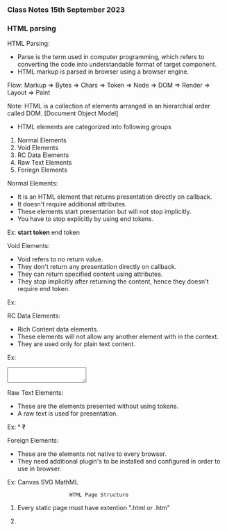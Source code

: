 ### Class Notes 15th September 2023

### HTML parsing

HTML Parsing:
- Parse is the term used in computer programming, which refers to converting the code into understandable format of target component.
- HTML markup is parsed in browser using a browser engine.

Flow:
  Markup => Bytes => Chars => Token => Node => DOM => Render => Layout => Paint

Note: HTML is a collection of elements arranged in an hierarchial order called DOM.
      [Document Object Model]

- HTML elements are categorized into following groups

1. Normal Elements
2. Void Elements
3. RC Data Elements
4. Raw Text Elements
5. Foriegn Elements

Normal Elements:
- It is an HTML element that returns presentation directly on callback.
- It doesn't require additional attributes.
- These elements start presentation but will not stop implicitly.
- You have to stop explicitly by using end tokens.

Ex:
    <b>      start token
    </b>        end token

Void Elements:
- Void refers to no return value.
- They don't return any presentation directly on callback.
- They can return specified  content using attributes.
- They stop implicitly after returning the content, hence they doesn't require end token.

Ex:
<img>

RC Data Elements:
- Rich Content data elements.
- These elements will not allow any another element with in the context.
- They are used only for plain text content.

Ex:
  <textarea>  </textarea>

Raw Text Elements:
- These are the elements presented without using tokens.
- A raw text is used for presentation.

Ex:
   &deg;
   &#8377;

Foreign Elements:
- These are the elements not native to every browser.
- They need additional plugin's to be installed and configured in order to use in browser.

Ex:
 Canvas
 SVG
 MathML

                        HTML Page Structure
1. Every static page must have extention
        ".html or .htm"

2.